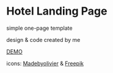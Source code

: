 <h1>Hotel Landing Page</h1>

<p>simple one-page template</p>
<p>design & code created by me</p>
<p><a href="https://aleksbass.github.io/hotel-landing-page/" target="_blank">DEMO</a></p>

<p>icons: <a href="www.flaticon.com/authors/madebyoliver" target="_blank">Madebyolivier</a> & <a href="www.freepik.com" target="_blank">Freepik</a>
